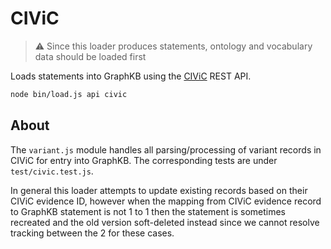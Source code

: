 # CIViC

> :warning: Since this loader produces statements, ontology and vocabulary data should be loaded first

Loads statements into GraphKB using the [CIViC](https://civicdb.org/) REST API.

```bash
node bin/load.js api civic
```

## About

The `variant.js` module handles all parsing/processing of variant records in CIViC for entry into GraphKB. The corresponding tests are under `test/civic.test.js`.

In general this loader attempts to update existing records based on their CIViC evidence ID, however when the mapping from CIViC evidence record to GraphKB statement is not 1 to 1 then the
statement is sometimes recreated and the old version soft-deleted instead since we cannot resolve tracking between the 2 for these cases.
